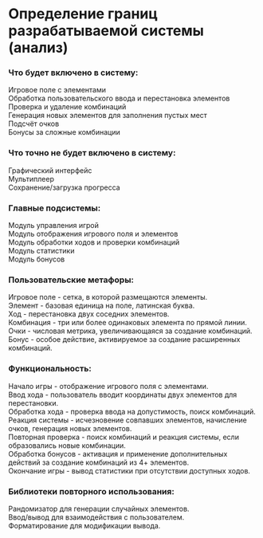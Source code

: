# Определение границ разрабатываемой системы (анализ)

### Что будет включено в систему:
Игровое поле с элементами\
Обработка пользовательского ввода и перестановка элементов\
Проверка и удаление комбинаций\
Генерация новых элементов для заполнения пустых мест\
Подсчёт очков\
Бонусы за сложные комбинации


### Что точно не будет включено в систему:
Графический интерфейс\
Мультиплеер\
Сохранение/загрузка прогресса

### Главные подсистемы:
Модуль управления игрой\
Модуль отображения игрового поля и элементов\
Модуль обработки ходов и проверки комбинаций\
Модуль статистики\
Модуль бонусов

### Пользовательские метафоры:
Игровое поле - сетка, в которой размещаются элементы.\
Элемент - базовая единица на поле, латинская буква.\
Ход - перестановка двух соседних элементов.\
Комбинация - три или более одинаковых элемента по прямой линии.\
Очки - числовая метрика, увеличивающаяся за создание комбинаций.\
Бонус - особое действие, активируемое за создание расширенных комбинаций.

### Функциональность:
Начало игры - отображение игрового поля с элементами.\
Ввод хода - пользователь вводит координаты двух элементов для перестановки.\
Обработка хода - проверка ввода на допустимость, поиск комбинаций.\
Реакция системы - исчезновение совпавших элементов, начисление очков, генерация новых элементов.\
Повторная проверка - поиск комбинаций и реакция системы, если образовались новые комбинации.\
Обработка бонусов - активация и применение дополнительных действий за создание комбинаций из 4+ элементов.\
Окончание игры - вывод статистики при отсутствии доступных ходов.

### Библиотеки повторного использования:
Рандомизатор для генерации случайных элементов.\
Ввод/вывод для взаимодействия с пользователем.\
Форматирование для модификации вывода.
